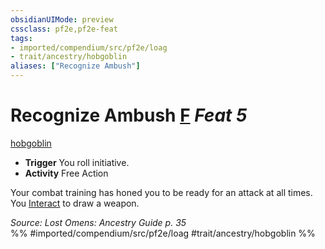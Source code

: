```yaml
---
obsidianUIMode: preview
cssclass: pf2e,pf2e-feat
tags:
- imported/compendium/src/pf2e/loag
- trait/ancestry/hobgoblin
aliases: ["Recognize Ambush"]
---
```

# Recognize Ambush  [F](chapter-9-playing-the-game.md#Actions "Free Action") *Feat 5*  
[hobgoblin](hobgoblin-locg.md)  

- **Trigger** You roll initiative.
- **Activity** Free Action

Your combat training has honed you to be ready for an attack at all times. You [Interact](interact.md) to draw a weapon.

*Source: Lost Omens: Ancestry Guide p. 35*  
%% #imported/compendium/src/pf2e/loag #trait/ancestry/hobgoblin %%
